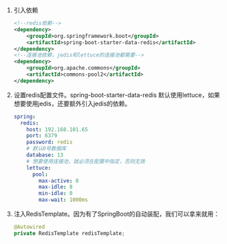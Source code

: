 
1. 引入依赖

    ```xml
    <!--redis依赖-->
    <dependency>
        <groupId>org.springframework.boot</groupId>
        <artifactId>spring-boot-starter-data-redis</artifactId>
    </dependency>
    <!--连接池依赖，jedis和lettuce的连接池都需要-->
    <dependency>
        <groupId>org.apache.commons</groupId>
        <artifactId>commons-pool2</artifactId>
    </dependency>
    ```
   
2. 设置redis配置文件。spring-boot-starter-data-redis 默认使用lettuce，如果想要使用jedis，还要额外引入jedis的依赖。
    
    ```yaml
    spring:
      redis:
        host: 192.168.101.65
        port: 6379
        password: redis
        # 默认0号数据库
        database: 13
        # 想要使用连接池，就必须在配置中指定，否则无效
        lettuce:
          pool:
            max-active: 8
            max-idle: 8
            min-idle: 0
            max-wait: 1000ms
    ```

3. 注入RedisTemplate。因为有了SpringBoot的自动装配，我们可以拿来就用：

    ```java
    @Autowired
    private RedisTemplate redisTemplate;
    ```
